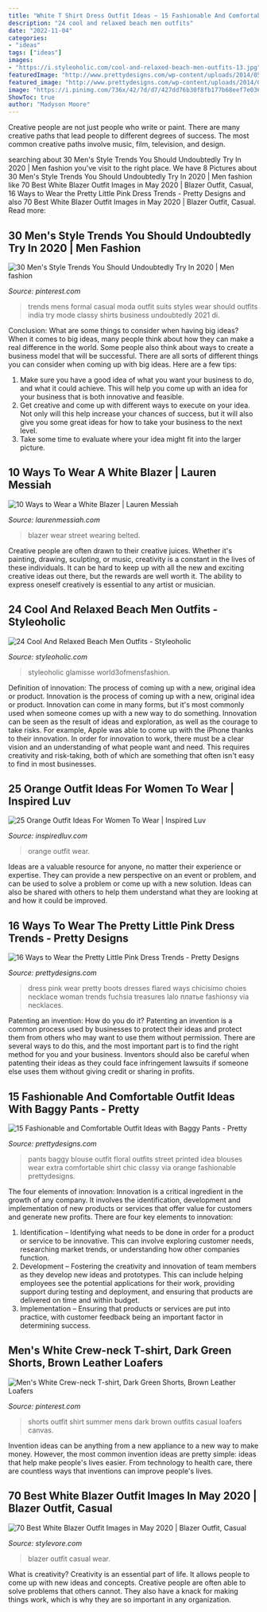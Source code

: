 ```yaml
---
title: "White T Shirt Dress Outfit Ideas ~ 15 Fashionable And Comfortable Outfit Ideas With Baggy Pants"
description: "24 cool and relaxed beach men outfits"
date: "2022-11-04"
categories:
- "ideas"
tags: ["ideas"]
images:
- "https://i.styleoholic.com/cool-and-relaxed-beach-men-outfits-13.jpg"
featuredImage: "http://www.prettydesigns.com/wp-content/uploads/2014/05/Flared-Little-Pink-Dress-3.jpg"
featured_image: "http://www.prettydesigns.com/wp-content/uploads/2014/05/Flared-Little-Pink-Dress-3.jpg"
image: "https://i.pinimg.com/736x/42/7d/d7/427dd76b30f8fb177b68eef7e0362ed0.jpg"
ShowToc: true
author: "Madyson Moore"
---
```



Creative people are not just people who write or paint. There are many creative paths that lead people to different degrees of success. The most common creative paths involve music, film, television, and design.

	

		
searching about 30 Men&#039;s Style Trends You Should Undoubtedly Try In 2020 | Men fashion you've visit to the right place. We have 8 Pictures about 30 Men&#039;s Style Trends You Should Undoubtedly Try In 2020 | Men fashion like 70 Best White Blazer Outfit Images in May 2020 | Blazer Outfit, Casual, 16 Ways to Wear the Pretty Little Pink Dress Trends - Pretty Designs and also 70 Best White Blazer Outfit Images in May 2020 | Blazer Outfit, Casual. Read more:
		
    
## 30 Men&#039;s Style Trends You Should Undoubtedly Try In 2020 | Men Fashion

<img loading=lazy src="https://i.pinimg.com/736x/42/7d/d7/427dd76b30f8fb177b68eef7e0362ed0.jpg" onerror="this.onerror=null;this.src='https://tse3.mm.bing.net/th?id=OIP.70ZAAd2d6_Sq53jw8XTt4AHaRf&amp;pid=15.1';" alt="30 Men&#039;s Style Trends You Should Undoubtedly Try In 2020 | Men fashion">

_Source: pinterest.com_

>trends mens formal casual moda outfit suits styles wear should outfits india try mode classy shirts business undoubtedly 2021 di. 

	

Conclusion: What are some things to consider when having big ideas?
When it comes to big ideas, many people think about how they can make a real difference in the world. Some people also think about ways to create a business model that will be successful. There are all sorts of different things you can consider when coming up with big ideas. Here are a few tips: 
1) Make sure you have a good idea of what you want your business to do, and what it could achieve. This will help you come up with an idea for your business that is both innovative and feasible. 
2) Get creative and come up with different ways to execute on your idea. Not only will this help increase your chances of success, but it will also give you some great ideas for how to take your business to the next level. 
3) Take some time to evaluate where your idea might fit into the larger picture.

    
## 10 Ways To Wear A White Blazer | Lauren Messiah

<img loading=lazy src="http://laurenmessiah.com/wp-content/uploads/2014/08/tumblr_n5pp74O3qM1qcv7buo1_1280.jpg" onerror="this.onerror=null;this.src='https://tse3.mm.bing.net/th?id=OIP.qALKa_xyUBWUA2cbU3rM9gHaLH&amp;pid=15.1';" alt="10 Ways to Wear a White Blazer | Lauren Messiah">

_Source: laurenmessiah.com_

>blazer wear street wearing belted. 

	

Creative people are often drawn to their creative juices. Whether it's painting, drawing, sculpting, or music, creativity is a constant in the lives of these individuals. It can be hard to keep up with all the new and exciting creative ideas out there, but the rewards are well worth it. The ability to express oneself creatively is essential to any artist or musician.

    
## 24 Cool And Relaxed Beach Men Outfits - Styleoholic

<img loading=lazy src="https://i.styleoholic.com/cool-and-relaxed-beach-men-outfits-13.jpg" onerror="this.onerror=null;this.src='https://tse2.mm.bing.net/th?id=OIP.vQWwAozIgKrIthvbo7fK-gHaLF&amp;pid=15.1';" alt="24 Cool And Relaxed Beach Men Outfits - Styleoholic">

_Source: styleoholic.com_

>styleoholic glamisse world3ofmensfashion. 

	

Definition of innovation: The process of coming up with a new, original idea or product.
Innovation is the process of coming up with a new, original idea or product. Innovation can come in many forms, but it's most commonly used when someone comes up with a new way to do something. Innovation can be seen as the result of ideas and exploration, as well as the courage to take risks. For example, Apple was able to come up with the iPhone thanks to their innovation. In order for innovation to work, there must be a clear vision and an understanding of what people want and need. This requires creativity and risk-taking, both of which are something that often isn't easy to find in most businesses.

    
## 25 Orange Outfit Ideas For Women To Wear | Inspired Luv

<img loading=lazy src="http://www.inspiredluv.com/wp-content/uploads/2016/09/24-Orange-outfit-ideas-For-Women.jpg" onerror="this.onerror=null;this.src='https://tse2.mm.bing.net/th?id=OIP.X7ArO0eYDasBPB1YGfb2jQHaKj&amp;pid=15.1';" alt="25 Orange Outfit Ideas For Women To Wear | Inspired Luv">

_Source: inspiredluv.com_

>orange outfit wear. 

	

Ideas are a valuable resource for anyone, no matter their experience or expertise. They can provide a new perspective on an event or problem, and can be used to solve a problem or come up with a new solution. Ideas can also be shared with others to help them understand what they are looking at and how it could be improved.

    
## 16 Ways To Wear The Pretty Little Pink Dress Trends - Pretty Designs

<img loading=lazy src="http://www.prettydesigns.com/wp-content/uploads/2014/05/Flared-Little-Pink-Dress-3.jpg" onerror="this.onerror=null;this.src='https://tse1.mm.bing.net/th?id=OIP.PD6p7LakRcPcU532eA5MqgHaK2&amp;pid=15.1';" alt="16 Ways to Wear the Pretty Little Pink Dress Trends - Pretty Designs">

_Source: prettydesigns.com_

>dress pink wear pretty boots dresses flared ways chicisimo choies necklace woman trends fuchsia treasures lalo платье fashionsy via necklaces. 

	

Patenting an invention: How do you do it?
Patenting an invention is a common process used by businesses to protect their ideas and protect them from others who may want to use them without permission. There are several ways to do this, and the most important part is to find the right method for you and your business. Inventors should also be careful when patenting their ideas as they could face infringement lawsuits if someone else uses them without giving credit or sharing in profits.

    
## 15 Fashionable And Comfortable Outfit Ideas With Baggy Pants - Pretty

<img loading=lazy src="http://www.prettydesigns.com/wp-content/uploads/2014/07/Floral-Printed-Top-and-Black-Baggy-Pants-Outfit.jpg" onerror="this.onerror=null;this.src='https://tse1.mm.bing.net/th?id=OIP.Tw8j6ID4OO2P9uP-M3ItTgHaK2&amp;pid=15.1';" alt="15 Fashionable and Comfortable Outfit Ideas with Baggy Pants - Pretty">

_Source: prettydesigns.com_

>pants baggy blouse outfit floral outfits street printed idea blouses wear extra comfortable shirt chic classy via orange fashionable prettydesigns. 

	

The four elements of innovation:
Innovation is a critical ingredient in the growth of any company. It involves the identification, development and implementation of new products or services that offer value for customers and generate new profits.
There are four key elements to innovation:
1) Identification – Identifying what needs to be done in order for a product or service to be innovative. This can involve exploring customer needs, researching market trends, or understanding how other companies function.
2) Development – Fostering the creativity and innovation of team members as they develop new ideas and prototypes. This can include helping employees see the potential applications for their work, providing support during testing and deployment, and ensuring that products are delivered on time and within budget. 
3) Implementation – Ensuring that products or services are put into practice, with customer feedback being an important factor in determining success.

    
## Men&#039;s White Crew-neck T-shirt, Dark Green Shorts, Brown Leather Loafers

<img loading=lazy src="https://i.pinimg.com/736x/0c/06/67/0c0667a10f4c6430488fe9280221f373.jpg" onerror="this.onerror=null;this.src='https://tse2.mm.bing.net/th?id=OIP.pdh5qZxkZV42BAPL-ITqvwAAAA&amp;pid=15.1';" alt="Men&#039;s White Crew-neck T-shirt, Dark Green Shorts, Brown Leather Loafers">

_Source: pinterest.com_

>shorts outfit shirt summer mens dark brown outfits casual loafers canvas. 

	

Invention ideas can be anything from a new appliance to a new way to make money. However, the most common invention ideas are pretty simple: ideas that help make people's lives easier. From technology to health care, there are countless ways that inventions can improve people's lives.

    
## 70 Best White Blazer Outfit Images In May 2020 | Blazer Outfit, Casual

<img loading=lazy src="https://www.stylevore.com/wp-content/uploads/2020/01/b412c0a40e45be42e880b7970cb379db.jpg" onerror="this.onerror=null;this.src='https://tse1.mm.bing.net/th?id=OIP.rYh94-hpOFaZDewWrYRYfwHaLH&amp;pid=15.1';" alt="70 Best White Blazer Outfit Images in May 2020 | Blazer Outfit, Casual">

_Source: stylevore.com_

>blazer outfit casual wear. 

	

What is creativity?
Creativity is an essential part of life. It allows people to come up with new ideas and concepts. Creative people are often able to solve problems that others cannot. They also have a knack for making things work, which is why they are so important in any organization.

